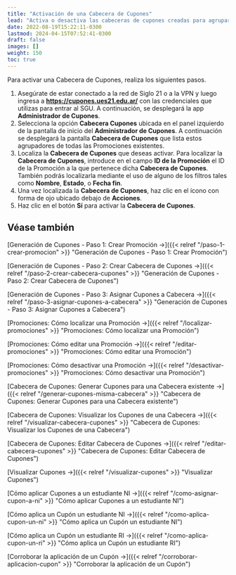 ```yaml
---
title: "Activación de una Cabecera de Cupones"
lead: "Activa o desactiva las cabeceras de cupones creadas para agrupar Cupones de iguales características según la necesidad del negocio."
date: 2022-08-19T15:22:11-0300
lastmod: 2024-04-15T07:52:41-0300
draft: false
images: []
weight: 150
toc: true
---
```


Para activar una Cabecera de Cupones, realiza los siguientes pasos.

1. Asegúrate de estar conectado a la red de Siglo 21 o a la VPN y luego ingresa a **https://cupones.ues21.edu.ar/** con las credenciales que utilizas para entrar al SGU. A continuación, se desplegará la app **Administrador de Cupones**.
2. Selecciona la opción **Cabecera Cupones** ubicada en el panel izquierdo de la pantalla de inicio del **Administrador de Cupones**. A continuación se desplegará la pantalla **Cabecera de Cupones** que lista estos agrupadores de todas las Promociones existentes.
3. Localiza la **Cabecera de Cupones** que deseas activar. Para localizar la **Cabecera de Cupones**, introduce en el campo **ID de la Promoción** el ID de la Promoción a la que pertenece dicha **Cabecera de Cupones**. También podrás localizarla mediante el uso de alguno de los filtros tales como **Nombre**, **Estado**, o **Fecha fin**.
4. Una vez localizada la **Cabecera de Cupones**, haz clic en el ícono con forma de ojo ubicado debajo de **Acciones**.
5. Haz clic en el botón **Sí** para activar la **Cabecera de Cupones**.

## Véase también

[Generación de Cupones - Paso 1: Crear Promoción →]({{< relref "/paso-1-crear-promocion" >}} "Generación de Cupones - Paso 1: Crear Promoción")

[Generación de Cupones - Paso 2: Crear Cabecera de Cupones →]({{< relref "/paso-2-crear-cabecera-cupones" >}} "Generación de Cupones - Paso 2: Crear Cabecera de Cupones")

[Generación de Cupones - Paso 3: Asignar Cupones a Cabecera →]({{< relref "/paso-3-asignar-cupones-a-cabecera" >}} "Generación de Cupones - Paso 3: Asignar Cupones a Cabecera")

[Promociones: Cómo localizar una Promoción →]({{< relref "/localizar-promociones" >}} "Promociones: Cómo localizar una Promoción")

[Promociones: Cómo editar una Promoción →]({{< relref "/editar-promociones" >}} "Promociones: Cómo editar una Promoción")

[Promociones: Cómo desactivar una Promoción →]({{< relref "/desactivar-promociones" >}} "Promociones: Cómo desactivar una Promoción")

[Cabecera de Cupones: Generar Cupones para una Cabecera existente →]({{< relref "/generar-cupones-misma-cabecera" >}} "Cabecera de Cupones: Generar Cupones para una Cabecera existente")

[Cabecera de Cupones: Visualizar los Cupones de una Cabecera →]({{< relref "/visualizar-cabecera-cupones" >}} "Cabecera de Cupones: Visualizar los Cupones de una Cabecera")

[Cabecera de Cupones: Editar Cabecera de Cupones →]({{< relref "/editar-cabecera-cupones" >}} "Cabecera de Cupones: Editar Cabecera de Cupones")

[Visualizar Cupones →]({{< relref "/visualizar-cupones" >}} "Visualizar Cupones")

[Cómo aplicar Cupones a un estudiante NI →]({{< relref "/como-asignar-cupon-a-ni" >}} "Cómo aplicar Cupones a un estudiante NI")

[Cómo aplica un Cupón un estudiante NI →]({{< relref "/como-aplica-cupon-un-ni" >}} "Cómo aplica un Cupón un estudiante NI")

[Cómo aplica un Cupón un estudiante RI →]({{< relref "/como-aplica-cupon-un-ri" >}} "Cómo aplica un Cupón un estudiante RI")

[Corroborar la aplicación de un Cupón →]({{< relref "/corroborar-aplicacion-cupon" >}} "Corroborar la aplicación de un Cupón")